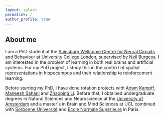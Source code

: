 ```yaml
---
layout: splash
permalink: /
author_profile: true
---
```


## About me
I am a PhD student at the [Sainsbury Wellcome Centre for Neural Circuits and Behaviour](http://www.ucl.ac.uk/swc) at University College London, supervised by [Neil Burgess](https://www.ucl.ac.uk/icn/people/neil-burgess). I am interested in the problem of learning in both real brains and artificial systems. For my PhD project, I study this in the context of spatial representations in hippocampus and their relationship to reinforcement learning. 

Before starting my PhD, I have done rotation projects with [Adam Kampff](http://www.kampff-lab.org), [Maneesh Sahani](http://www.gatsby.ucl.ac.uk/~maneesh/) and [Zhaoping Li](http://www0.cs.ucl.ac.uk/staff/zhaoping.li/). Before that, I obtained undergraduate degrees in Natural Sciences and Neuroscience at the [University of Amsterdam](http://www.uva.nl/en/home) and a master's in Brain and Mind Sciences at UCL combined with [Sorbonne Université](http://www.sorbonne-universite.fr/) and [Ecole Normale Supérieure](http://www.ens.fr/) in Paris. 
